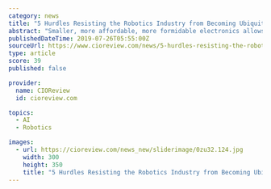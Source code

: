 ```yaml
---
category: news
title: "5 Hurdles Resisting the Robotics Industry from Becoming Ubiquitous"
abstract: "Smaller, more affordable, more formidable electronics allows basic robots to feel the natural environment and share information combines with artificial intelligence, which can shape the kind of orientation seen in the natural world. It could also decrease ..."
publishedDateTime: 2019-07-26T05:55:00Z
sourceUrl: https://www.cioreview.com/news/5-hurdles-resisting-the-robotics-industry-from-becoming-ubiquitous--nid-30018-cid-75.html
type: article
score: 39
published: false

provider:
  name: CIOReview
  id: cioreview.com

topics:
  - AI
  - Robotics

images:
  - url: https://cioreview.com/news_new/sliderimage/0zu32.124.jpg
    width: 300
    height: 350
    title: "5 Hurdles Resisting the Robotics Industry from Becoming Ubiquitous"
---
```

